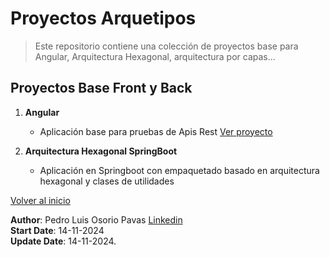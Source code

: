 # Proyectos Arquetipos

> Este repositorio contiene una colección de proyectos base para Angular, Arquitectura Hexagonal, arquitectura por capas...

## Proyectos Base Front y Back

1. **Angular**
	- Aplicación base para pruebas de Apis Rest [Ver proyecto](Arquetipo-Angular/README.md)

2. **Arquitectura Hexagonal SpringBoot**
   - Aplicación en Springboot con empaquetado basado en arquitectura hexagonal y clases de utilidades

[Volver al inicio](README.md)

**Author**: Pedro Luis Osorio Pavas [Linkedin](www.linkedin.com/in/pedro-luis-osorio-pavas-68b3a7106)  
**Start Date**: 14-11-2024  
**Update Date**: 14-11-2024.      